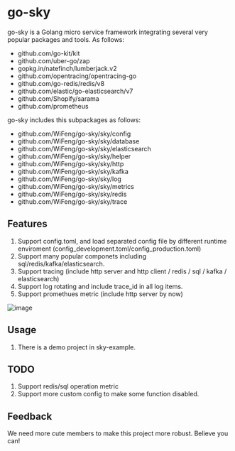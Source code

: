 # go-sky

go-sky is a Golang micro service framework integrating several very popular packages and tools. As follows:

* github.com/go-kit/kit
* github.com/uber-go/zap
* gopkg.in/natefinch/lumberjack.v2
* github.com/opentracing/opentracing-go
* github.com/go-redis/redis/v8
* github.com/elastic/go-elasticsearch/v7
* github.com/Shopify/sarama
* github.com/prometheus

go-sky includes this subpackages as follows:

* github.com/WiFeng/go-sky/sky/config
* github.com/WiFeng/go-sky/sky/database
* github.com/WiFeng/go-sky/sky/elasticsearch
* github.com/WiFeng/go-sky/sky/helper
* github.com/WiFeng/go-sky/sky/http
* github.com/WiFeng/go-sky/sky/kafka
* github.com/WiFeng/go-sky/sky/log
* github.com/WiFeng/go-sky/sky/metrics
* github.com/WiFeng/go-sky/sky/redis
* github.com/WiFeng/go-sky/sky/trace

## Features

1. Support config.toml, and load separated config file by different runtime enviroment (config_development.toml/config_production.toml)
2. Support many popular componets including sql/redis/kafka/elasticsearch.
3. Support tracing (include http server and http client / redis / sql / kafka / elasticsearch)
4. Support log rotating and include trace_id in all log items.
5. Support promethues metric (include http server by now)

![image](https://user-images.githubusercontent.com/2247568/107139553-f7c63c80-6956-11eb-84d1-02e6864aa3f5.png)


## Usage

1. There is a demo project in sky-example.

## TODO

1. Support redis/sql operation metric
2. Support more custom config to make some function disabled.

## Feedback

We need more cute members to make this project more robust. Believe you can!
